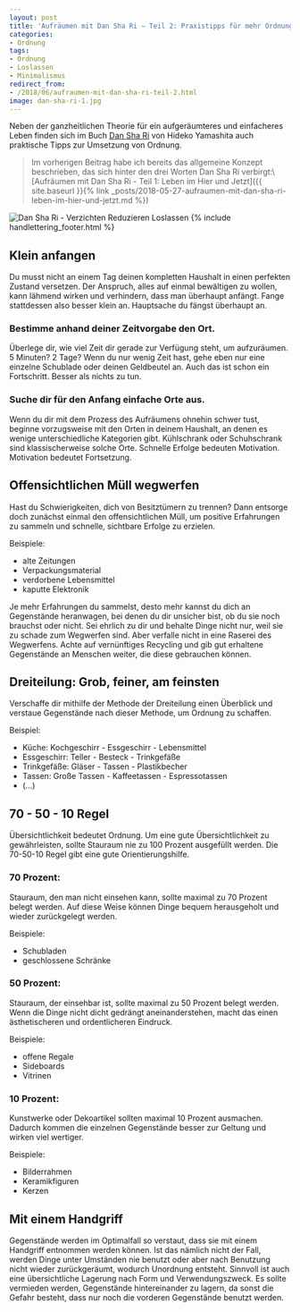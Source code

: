 ```yaml
---
layout: post
title: 'Aufräumen mit Dan Sha Ri – Teil 2: Praxistipps für mehr Ordnung'
categories:
- Ordnung
tags:
- Ordnung
- Loslassen
- Minimalismus
redirect_from:
- /2018/06/aufraumen-mit-dan-sha-ri-teil-2.html
image: dan-sha-ri-1.jpg
---
```


Neben der ganzheitlichen Theorie für ein aufgeräumteres und
einfacheres Leben finden sich im Buch [Dan Sha Ri](https://www.amazon.de/Dan-Sha-Ri-entr%C3%BCmpeln-japanischen-Erfolgsmethode-%C3%9Cberfl%C3%BCssiges/dp/3778792725/ref=sr_1_1?ie=UTF8&qid=1528566773&sr=8-1&keywords=danshari)
von Hideko Yamashita auch praktische Tipps zur Umsetzung von Ordnung.

>Im vorherigen Beitrag habe ich bereits das allgemeine Konzept beschrieben,
das sich hinter den drei Worten Dan Sha Ri verbirgt:\\
[Aufräumen mit Dan Sha Ri - Teil 1: Leben im Hier und Jetzt]({{ site.baseurl }}{% link _posts/2018-05-27-aufraumen-mit-dan-sha-ri-leben-im-hier-und-jetzt.md %})

![Dan Sha Ri - Verzichten Reduzieren Loslassen]({{site.baseurl}}/assets/img/posts/dan-sha-ri-1.jpg)
{% include handlettering_footer.html %}

## Klein anfangen

Du musst nicht an einem Tag deinen kompletten Haushalt in einen
perfekten Zustand versetzen. Der Anspruch, alles auf einmal bewältigen
zu wollen, kann lähmend wirken und verhindern, dass man überhaupt
anfängt. Fange stattdessen also besser klein an. Hauptsache du fängst
überhaupt an.

### Bestimme anhand deiner Zeitvorgabe den Ort.

Überlege dir, wie viel Zeit dir gerade zur Verfügung steht, um
aufzuräumen. 5 Minuten? 2 Tage? Wenn du nur wenig Zeit hast, gehe eben
nur eine einzelne Schublade oder deinen Geldbeutel an. Auch das ist
schon ein Fortschritt. Besser als nichts zu tun.

### Suche dir für den Anfang einfache Orte aus.

Wenn du dir mit dem Prozess des Aufräumens ohnehin schwer tust, beginne
vorzugsweise mit den Orten in deinem Haushalt, an denen es wenige
unterschiedliche Kategorien gibt. Kühlschrank oder Schuhschrank sind
klassischerweise solche Orte. Schnelle Erfolge bedeuten Motivation.
Motivation bedeutet Fortsetzung.

## Offensichtlichen Müll wegwerfen

Hast du Schwierigkeiten, dich von Besitztümern zu trennen? Dann entsorge
doch zunächst einmal den offensichtlichen Müll, um positive Erfahrungen
zu sammeln und schnelle, sichtbare Erfolge zu erzielen.

Beispiele:

-   alte Zeitungen
-   Verpackungsmaterial
-   verdorbene Lebensmittel
-   kaputte Elektronik

Je mehr Erfahrungen du sammelst, desto mehr kannst du dich an
Gegenstände heranwagen, bei denen du dir unsicher bist, ob du sie noch
brauchst oder nicht. Sei ehrlich zu dir und behalte Dinge nicht nur,
weil sie zu schade zum Wegwerfen sind. Aber verfalle nicht in eine
Raserei des Wegwerfens. Achte auf vernünftiges Recycling und gib gut
erhaltene Gegenstände an Menschen weiter, die diese gebrauchen können.

## Dreiteilung: Grob, feiner, am feinsten

Verschaffe dir mithilfe der Methode der Dreiteilung einen Überblick und
verstaue Gegenstände nach dieser Methode, um Ordnung zu schaffen.

Beispiel:

-   Küche: Kochgeschirr - Essgeschirr - Lebensmittel
-   Essgeschirr: Teller - Besteck - Trinkgefäße
-   Trinkgefäße: Gläser - Tassen - Plastikbecher
-   Tassen: Große Tassen - Kaffeetassen - Espressotassen
-   (...)

## 70 - 50 - 10 Regel

Übersichtlichkeit bedeutet Ordnung. Um eine gute Übersichtlichkeit zu
gewährleisten, sollte Stauraum nie zu 100 Prozent ausgefüllt werden. Die
70-50-10 Regel gibt eine gute Orientierungshilfe.

### 70 Prozent:

Stauraum, den man nicht einsehen kann, sollte maximal zu 70 Prozent
belegt werden. Auf diese Weise können Dinge bequem herausgeholt und
wieder zurückgelegt werden.

Beispiele:

-   Schubladen
-   geschlossene Schränke

### 50 Prozent:

Stauraum, der einsehbar ist, sollte maximal zu 50 Prozent belegt werden.
Wenn die Dinge nicht dicht gedrängt aneinanderstehen, macht das einen
ästhetischeren und ordentlicheren Eindruck.

Beispiele:

-   offene Regale
-   Sideboards
-   Vitrinen

### 10 Prozent:

Kunstwerke oder Dekoartikel sollten maximal 10 Prozent ausmachen.
Dadurch kommen die einzelnen Gegenstände besser zur Geltung und wirken
viel wertiger.

Beispiele:

-   Bilderrahmen
-   Keramikfiguren
-   Kerzen

## Mit einem Handgriff

Gegenstände werden im Optimalfall so verstaut, dass sie mit einem
Handgriff entnommen werden können. Ist das nämlich nicht der Fall,
werden Dinge unter Umständen nie benutzt oder aber nach Benutzung nicht
wieder zurückgeräumt, wodurch Unordnung entsteht. Sinnvoll ist auch eine
übersichtliche Lagerung nach Form und Verwendungszweck. Es sollte
vermieden werden, Gegenstände hintereinander zu lagern, da sonst die
Gefahr besteht, dass nur noch die vorderen Gegenstände benutzt werden.
